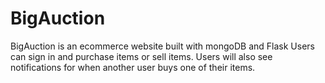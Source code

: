 # BigAuction
BigAuction is an ecommerce website built with mongoDB and Flask Users can sign in and purchase items or sell items. Users will also see notifications for when another user buys one of their items.
